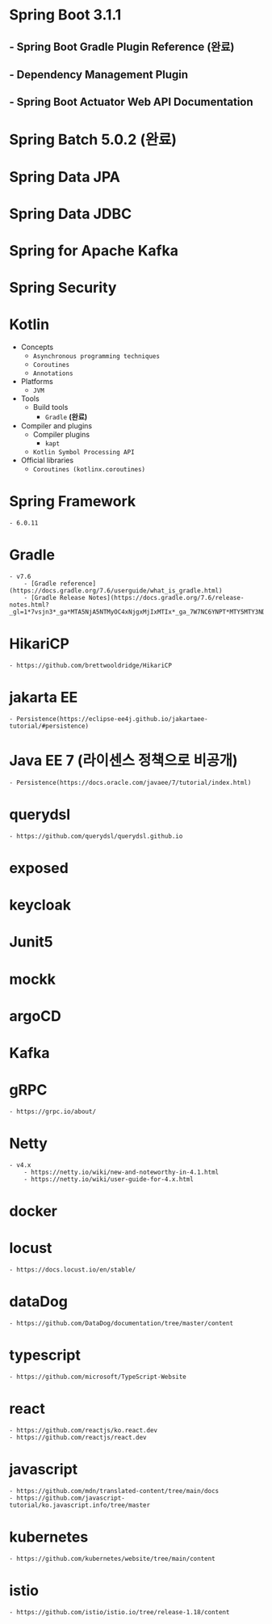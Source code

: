 # Spring Boot 3.1.1
## - Spring Boot Gradle Plugin Reference **(완료)**
## - Dependency Management Plugin
## - Spring Boot Actuator Web API Documentation
# Spring Batch 5.0.2 **(완료)**
# Spring Data JPA
# Spring Data JDBC
# Spring for Apache Kafka
# Spring Security
# Kotlin
- Concepts
    - `Asynchronous programming techniques`
    - `Coroutines`
    - `Annotations`
- Platforms
    - `JVM`
- Tools
    - Build tools
        - `Gradle` **(완료)**
- Compiler and plugins 
    - Compiler plugins
        - `kapt`
    - `Kotlin Symbol Processing API`
- Official libraries
    - `Coroutines (kotlinx.coroutines)`
# Spring Framework
    - 6.0.11
# Gradle
    - v7.6
        - [Gradle reference](https://docs.gradle.org/7.6/userguide/what_is_gradle.html)
        - [Gradle Release Notes](https://docs.gradle.org/7.6/release-notes.html?_gl=1*7vsjn3*_ga*MTA5NjA5NTMyOC4xNjgxMjIxMTIx*_ga_7W7NC6YNPT*MTY5MTY3NDg5NS4zNC4xLjE2OTE2NzQ5MDEuNTQuMC4w)
# HikariCP
    - https://github.com/brettwooldridge/HikariCP
# jakarta EE
    - Persistence(https://eclipse-ee4j.github.io/jakartaee-tutorial/#persistence)
# Java EE 7 (라이센스 정책으로 비공개)
    - Persistence(https://docs.oracle.com/javaee/7/tutorial/index.html)
# querydsl
    - https://github.com/querydsl/querydsl.github.io
# exposed
# keycloak
# Junit5
# mockk
# argoCD
# Kafka
# gRPC
    - https://grpc.io/about/
# Netty
    - v4.x
        - https://netty.io/wiki/new-and-noteworthy-in-4.1.html
        - https://netty.io/wiki/user-guide-for-4.x.html
# docker
# locust
    - https://docs.locust.io/en/stable/
# dataDog
    - https://github.com/DataDog/documentation/tree/master/content
# typescript
    - https://github.com/microsoft/TypeScript-Website
# react
    - https://github.com/reactjs/ko.react.dev
    - https://github.com/reactjs/react.dev
# javascript
    - https://github.com/mdn/translated-content/tree/main/docs
    - https://github.com/javascript-tutorial/ko.javascript.info/tree/master
# kubernetes
    - https://github.com/kubernetes/website/tree/main/content 
# istio
    - https://github.com/istio/istio.io/tree/release-1.18/content
